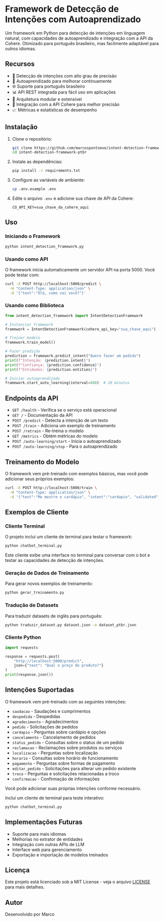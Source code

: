 # Framework de Detecção de Intenções com Autoaprendizado

Um framework em Python para detecção de intenções em linguagem natural, com capacidades de autoaprendizado e integração com a API da Cohere. Otimizado para português brasileiro, mas facilmente adaptável para outros idiomas.

## Recursos

- 🧠 Detecção de intenções com alto grau de precisão
- 🔄 Autoaprendizado para melhorar continuamente
- 🌐 Suporte para português brasileiro
- 📊 API REST integrada para fácil uso em aplicações
- 🧩 Arquitetura modular e extensível
- 🔌 Integração com a API Cohere para melhor precisão
- 📈 Métricas e estatísticas de desempenho

## Instalação

1. Clone o repositório:
   ```bash
   git clone https://github.com/marcospontoexe/intent-detection-framework-ptbr.git
   cd intent-detection-framework-ptbr
   ```

2. Instale as dependências:
   ```bash
   pip install -r requirements.txt
   ```

3. Configure as variáveis de ambiente:
   ```bash
   cp .env.example .env
   ```

4. Edite o arquivo `.env` e adicione sua chave de API da Cohere:
   ```
   CO_API_KEY=sua_chave_da_cohere_aqui
   ```

## Uso

### Iniciando o Framework

```bash
python intent_detection_framework.py
```

### Usando como API

O framework inicia automaticamente um servidor API na porta 5000. Você pode testar com:

```bash
curl -X POST http://localhost:5000/predict \
  -H "Content-Type: application/json" \
  -d '{"text":"Olá, como vai você?"}'
```

### Usando como Biblioteca

```python
from intent_detection_framework import IntentDetectionFramework

# Instanciar framework
framework = IntentDetectionFramework(cohere_api_key="sua_chave_aqui")

# Treinar modelo
framework.train_model()

# Fazer predição
prediction = framework.predict_intent("Quero fazer um pedido")
print(f"Intenção: {prediction.intent}")
print(f"Confiança: {prediction.confidence}")
print(f"Entidades: {prediction.entities}")

# Iniciar autoaprendizado
framework.start_auto_learning(interval=600)  # 10 minutos
```

## Endpoints da API

- `GET /health` - Verifica se o serviço está operacional
- `GET /` - Documentação da API
- `POST /predict` - Detecta a intenção de um texto
- `POST /train` - Adiciona um exemplo de treinamento
- `POST /retrain` - Re-treina o modelo
- `GET /metrics` - Obtém métricas do modelo
- `POST /auto-learning/start` - Inicia o autoaprendizado
- `POST /auto-learning/stop` - Para o autoaprendizado

## Treinamento do Modelo

O framework vem pré-treinado com exemplos básicos, mas você pode adicionar seus próprios exemplos:

```bash
curl -X POST http://localhost:5000/train \
  -H "Content-Type: application/json" \
  -d '{"text":"Me mostre o cardápio", "intent":"cardapio", "validated":true}'
```

## Exemplos de Cliente

### Cliente Terminal
O projeto inclui um cliente de terminal para testar o framework:

```bash
python chatbot_terminal.py
```

Este cliente exibe uma interface no terminal para conversar com o bot e testar as capacidades de detecção de intenções.

### Geração de Dados de Treinamento
Para gerar novos exemplos de treinamento:

```bash
python gerar_treinamento.py
```

### Tradução de Datasets
Para traduzir datasets de inglês para português:

```bash
python traduzir_dataset.py dataset.json -o dataset_ptbr.json
```

### Cliente Python

```python
import requests

response = requests.post(
    "http://localhost:5000/predict",
    json={"text": "Qual o preço do produto?"}
)
print(response.json())
```

## Intenções Suportadas

O framework vem pré-treinado com as seguintes intenções:

- `saudacao` - Saudações e cumprimentos
- `despedida` - Despedidas
- `agradecimento` - Agradecimentos
- `pedido` - Solicitações de pedidos
- `cardapio` - Perguntas sobre cardápio e opções 
- `cancelamento` - Cancelamento de pedidos
- `status_pedido` - Consultas sobre o status de um pedido
- `reclamacao` - Reclamações sobre produtos ou serviços
- `localizacao` - Perguntas sobre localização
- `horario` - Consultas sobre horário de funcionamento
- `pagamento` - Perguntas sobre formas de pagamento
- `editar_pedido` - Solicitações para alterar um pedido existente
- `troco` - Perguntas e solicitações relacionadas a troco
- `confirmacao` - Confirmação de informações

Você pode adicionar suas próprias intenções conforme necessário.

Inclui um cliente de terminal para teste interativo:

```bash
python chatbot_terminal.py
```

## Implementações Futuras

- Suporte para mais idiomas
- Melhorias no extrator de entidades
- Integração com outras APIs de LLM
- Interface web para gerenciamento
- Exportação e importação de modelos treinados

## Licença

Este projeto está licenciado sob a MIT License - veja o arquivo [LICENSE](LICENSE) para mais detalhes.

## Autor

Desenvolvido por Marco
